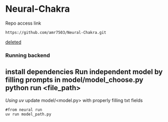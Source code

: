 # Neural-Chakra

Repo access link
```link
https://github.com/amr7503/Neural-Chakra.git
```
[deleted](./internals/repo.md)

### Running backend
install dependencies
Run independent model by filling prompts in model/model_choose.py 
python run <file_path>
---------------------------------

*Using uv* 
 update model/<model.py> with properly filling txt fields
```terminal
#from neural run
uv run model_path.py
```

